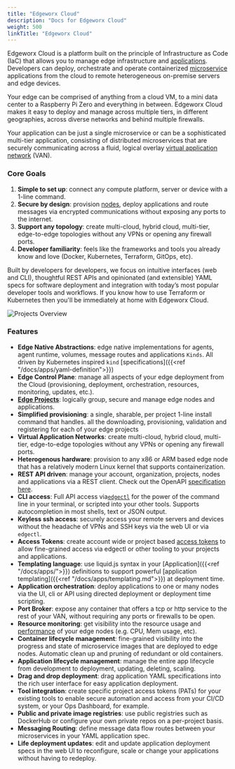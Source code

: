 ```yaml
---
title: "Edgeworx Cloud"
description: "Docs for Edgeworx Cloud"
weight: 500
linkTitle: "Edgeworx Cloud"
---
```


Edgeworx Cloud is a platform built on the principle of Infrastructure as Code (IaC) that allows you to
manage edge infrastructure and [applications](../more/terminology#application). Developers can deploy, orchestrate and operate
containerized [microservice](../apps/microservices.md) applications from the cloud to remote heterogeneous on-premise servers
and edge devices.

Your edge can be comprised of anything from a cloud VM, to a mini data center to a Raspberry Pi Zero
and everything in between. Edgeworx Cloud makes it easy to deploy and manage across multiple tiers, in
different geographies, across diverse networks and behind multiple firewalls.

Your application can be just a single microservice or can be a sophisticated multi-tier application,
consisting of distributed microservices that are securely communicating across a fluid, logical
overlay [virtual application network](https://netprototalk.com/2019/11/12/virtual-application-networks-for-hybrid-cloud-interconnect/) (VAN).

### Core Goals

1. **Simple to set up**: connect any compute platform, server or device with a 1-line command.
2. **Secure by design**: provision [nodes](../cloud/adding-nodes/_index.md), deploy applications and route messages via encrypted
   communications without exposing any ports to the internet.
3. **Support any topology**: create multi-cloud, hybrid cloud, multi-tier, edge-to-edge topologies
   without any VPNs or opening any firewall ports.
4. **Developer familiarity**: feels like the frameworks and tools you already know and love (Docker,
   Kubernetes, Terraform, GitOps, etc).

Built by developers for developers, we focus on intuitive interfaces (web and CLI),
thoughtful REST APIs and opinionated (and extensible) YAML specs for software deployment and
integration with today’s most popular developer tools and workflows. If you know how to use
Terraform or Kubernetes then you'll be immediately at home with Edgeworx Cloud.

![Projects Overview](/images/portal-projects-overivew-luckyspin.jpg)

### Features

- **Edge Native Abstractions**: edge native implementations for agents, agent runtime, volumes,
  message routes and applications `Kinds`. All driven by Kubernetes
  inspired `kind` [specifications]({{<ref "/docs/apps/yaml-definition">}})
- **Edge Control Plane**: manage all aspects of your edge deployment from the Cloud (provisioning,
  deployment, orchestration, resources, monitoring, updates, etc.).
- [**Edge Projects**](../more/terminology#project): logically group, secure and manage edge nodes and applications.
- **Simplified provisioning**: a single, sharable, per project 1-line install command that handles.
  all the downloading, provisioning, validation and registering for each of your edge projects
- **Virtual Application Networks**: create multi-cloud, hybrid cloud, multi-tier, edge-to-edge
  topologies without any VPNs or opening any firewall ports.
- **Heterogenous hardware**: provision to any x86 or ARM based edge node that has a relatively
  modern Linux kernel that supports containerization.
- **REST API driven**: manage your account, organization, projects, nodes and applications via a
  REST client. Check out the OpenAPI [specification here](https://api.edgeworx.io/v1/docs).
- **CLI access**: Full API access via[`edgectl`](../more/terminology#edgectl) for the power of the command line in your terminal,
  or scripted into your other tools. Supports autocompletion in most shells, text or JSON output.
- **Keyless ssh access**: securely access your remote servers and devices without the headache of
  VPNs and SSH keys via the web UI or via `edgectl`.
- **Access Tokens**: create account wide or project based [access tokens](../cloud/access-tokens.md) to allow fine-grained access
  via edgectl or other tooling to your projects and applications.
- **Templating language**: use liquid.js syntax in your [Application]({{<ref "/docs/apps/">}})
  definitions to support powerful [application templating]({{<ref "/docs/apps/templating.md">}}) at deployment time.
- **Application orchestration**: deploy applications to one or many nodes via the UI, cli or API
  using directed deployment or deployment time scripting.
- **Port Broker**: expose any container that offers a tcp or http service to the rest of your
  VAN, without requiring any ports or firewalls to be open.
- **Resource monitoring**: get visibility into the resource usage and [performance](../more/terminology#performance-metrics) of your edge
  nodes (e.g. CPU, Mem usage, etc).
- **Container lifecycle management**: fine-grained visibility into the progress and state of
  microservice images that are deployed to edge nodes. Automatic clean up and pruning of redundant
  or old containers.
- **Application lifecycle management**: manage the entire app lifecycle from development to
  deployment, updating, deleting, scaling.
- **Drag and drop deployment**: drag application YAML specifications into the rich user interface
  for easy application deployment.
- **Tool integration**: create specific project access tokens (PATs) for your existing tools to
  enable secure automation and access from your CI/CD system, or your Ops Dashboard, for example.
- **Public and private image registries**: use public registries such as DockerHub or configure your
  own private repos on a per-project basis.
- **Messaging Routing**: define message data flow routes between your microservices in your YAML
  application spec.
- **Life deployment updates**: edit and update application deployment specs in the web UI to
  reconfigure, scale or change your applications without having to redeploy.
